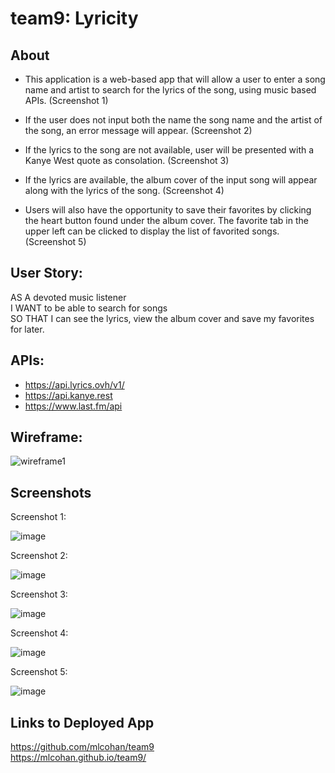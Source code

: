# team9: Lyricity

## About

- This application is a web-based app that will allow a user to enter a song name and artist to search for the lyrics of the song, using music based APIs. (Screenshot 1)

- If the user does not input both the name the song name and the artist of the song, an error message will appear. (Screenshot 2)

- If the lyrics to the song are not available, user will be presented with a Kanye West quote as consolation. (Screenshot 3)

- If the lyrics are available, the album cover of the input song will appear along with the lyrics of the song. (Screenshot 4)

- Users will also have the opportunity to save their favorites by clicking the heart button found under the album cover. The favorite tab in the upper left can be clicked to display the list of favorited songs. (Screenshot 5)

## User Story:

AS A devoted music listener <br>
I WANT to be able to search for songs <br>
SO THAT I can see the lyrics, view the album cover and save my favorites for later.

## APIs:

- https://api.lyrics.ovh/v1/
- https://api.kanye.rest
- https://www.last.fm/api

## Wireframe:

![wireframe1](https://user-images.githubusercontent.com/69485203/106369015-f2d40e00-6302-11eb-824a-51060ce1ed9b.png)

## Screenshots

Screenshot 1:

![image](https://user-images.githubusercontent.com/38632935/107463775-b29b3980-6b13-11eb-9b84-fd25179457d8.png)

Screenshot 2:

![image](https://user-images.githubusercontent.com/38632935/107463992-28070a00-6b14-11eb-8df1-18da792ed906.png)

Screenshot 3:

![image](https://user-images.githubusercontent.com/38632935/107464112-68ff1e80-6b14-11eb-8842-da12164d2b65.png)

Screenshot 4:

![image](https://user-images.githubusercontent.com/38632935/107464276-cdba7900-6b14-11eb-9bae-30b22fbb42d9.png)

Screenshot 5:

![image](https://user-images.githubusercontent.com/38632935/107464662-a3b58680-6b15-11eb-99ff-b128c45aed4f.png)

## Links to Deployed App

https://github.com/mlcohan/team9<br>
https://mlcohan.github.io/team9/
